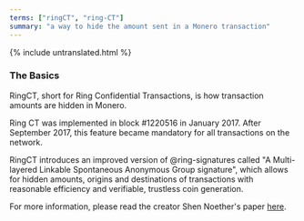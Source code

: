 ```yaml
---
terms: ["ringCT", "ring-CT"]
summary: "a way to hide the amount sent in a Monero transaction"
---
```


{% include untranslated.html %}
### The Basics
RingCT, short for Ring Confidential Transactions, is how transaction amounts are hidden in Monero.

Ring CT was implemented in block #1220516 in January 2017.  After September 2017, this feature became mandatory for all transactions on the network.

RingCT introduces an improved version of @ring-signatures called "A Multi-layered Linkable Spontaneous Anonymous Group signature", which allows for hidden amounts, origins and destinations of transactions with reasonable efficiency and verifiable, trustless coin generation.

For more information, please read the creator Shen Noether's paper [here](https://eprint.iacr.org/2015/1098).
